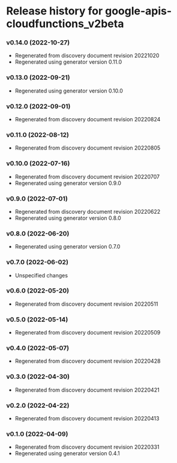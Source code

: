 # Release history for google-apis-cloudfunctions_v2beta

### v0.14.0 (2022-10-27)

* Regenerated from discovery document revision 20221020
* Regenerated using generator version 0.11.0

### v0.13.0 (2022-09-21)

* Regenerated using generator version 0.10.0

### v0.12.0 (2022-09-01)

* Regenerated from discovery document revision 20220824

### v0.11.0 (2022-08-12)

* Regenerated from discovery document revision 20220805

### v0.10.0 (2022-07-16)

* Regenerated from discovery document revision 20220707
* Regenerated using generator version 0.9.0

### v0.9.0 (2022-07-01)

* Regenerated from discovery document revision 20220622
* Regenerated using generator version 0.8.0

### v0.8.0 (2022-06-20)

* Regenerated using generator version 0.7.0

### v0.7.0 (2022-06-02)

* Unspecified changes

### v0.6.0 (2022-05-20)

* Regenerated from discovery document revision 20220511

### v0.5.0 (2022-05-14)

* Regenerated from discovery document revision 20220509

### v0.4.0 (2022-05-07)

* Regenerated from discovery document revision 20220428

### v0.3.0 (2022-04-30)

* Regenerated from discovery document revision 20220421

### v0.2.0 (2022-04-22)

* Regenerated from discovery document revision 20220413

### v0.1.0 (2022-04-09)

* Regenerated from discovery document revision 20220331
* Regenerated using generator version 0.4.1

